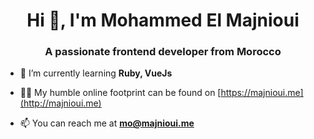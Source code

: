 <h1 align="center">Hi 👋, I'm Mohammed El Majnioui</h1>
<h3 align="center">A passionate frontend developer from Morocco</h3>

- 🌱 I’m currently learning **Ruby, VueJs**

- 👨‍💻 My humble online footprint can be found on [https://majnioui.me](http://majnioui.me)

- 📫 You can reach me at **mo@majnioui.me**

